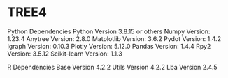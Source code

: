 # TREE4

Python Dependencies
Python Version 3.8.15 or others 
Numpy Version: 1.23.4
Anytree Version: 2.8.0
Matplotlib Version: 3.6.2
Pydot Version: 1.4.2
Igraph Version: 0.10.3
Plotly Version: 5.12.0
Pandas Version: 1.4.4
Rpy2 Version: 3.5.12
Scikit-learn Version: 1.1.3

R Dependencies 
Base Version 4.2.2
Utils Version 4.2.2
Lba Version 2.4.5

